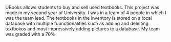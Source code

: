 UBooks allows students to buy and sell used textbooks.
This project was made in my second year of University. I was in a team of 4 people in which I was the team lead.
The textbooks in the inventory is stored on a local database with multiple fuunctionalities such as adding and deleiting textbokos and most impressively adding pictures to a database.
My team was graded with a 70%
